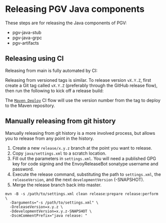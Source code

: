 # Releasing PGV Java components

These steps are for releasing the Java components of PGV:

- pgv-java-stub
- pgv-java-grpc
- pgv-artifacts

## Releasing using CI

Releasing from main is fully automated by CI:

Releasing from versioned tags is similar. To release version `vX.Y.Z`, first
create a Git tag called `vX.Y.Z` (preferably through the GitHub release flow),
then run the following to kick off a release build:

The [`Maven Deploy`](../.github/workflows/maven-publish.yaml) CI flow will use the version number from the tag to deploy
to the Maven repository.

## Manually releasing from git history

Manually releasing from git history is a more involved process, but allows you
to release from any point in the history.

1. Create a new `release/x.y.z` branch at the point you want to release.
1. Copy `java/settings.xml` to a scratch location.
1. Fill out the parameters in `settings.xml`. You will need a published GPG key
   for code signing and the EnvoyReleaseBot sonatype username and password.
1. Execute the release command, substituting the path to `settings.xml`, the
   `releaseVersion`, and the next `developmentVersion` (-SNAPSHOT).
1. Merge the release branch back into master.

```shell
mvn -B -s /path/to/settings.xml clean release:prepare release:perform \
  -Darguments="-s /path/to/settings.xml" \
  -DreleaseVersion=x.y.z \
  -DdevelopmentVersion=x.y.z-SNAPSHOT \
  -DscmCommentPrefix="java release: "
```

